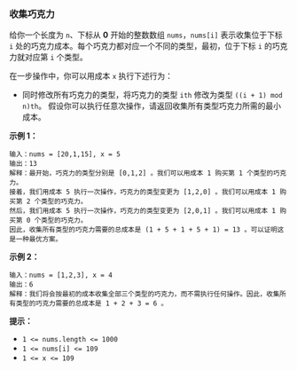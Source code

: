### 收集巧克力 ###
给你一个长度为 `n`、下标从 **0** 开始的整数数组 `nums`，`nums[i]` 表示收集位于下标 `i` 处的巧克力成本。每个巧克力都对应一个不同的类型，最初，位于下标 `i` 的巧克力就对应第 `i` 个类型。

在一步操作中，你可以用成本 `x` 执行下述行为：

* 同时修改所有巧克力的类型，将巧克力的类型 `ith` 修改为类型 `((i + 1) mod n)th`。
假设你可以执行任意次操作，请返回收集所有类型巧克力所需的最小成本。



**示例 1：**

```
输入：nums = [20,1,15], x = 5
输出：13
解释：最开始，巧克力的类型分别是 [0,1,2] 。我们可以用成本 1 购买第 1 个类型的巧克力。
接着，我们用成本 5 执行一次操作，巧克力的类型变更为 [1,2,0] 。我们可以用成本 1 购买第 2 个类型的巧克力。
然后，我们用成本 5 执行一次操作，巧克力的类型变更为 [2,0,1] 。我们可以用成本 1 购买第 0 个类型的巧克力。
因此，收集所有类型的巧克力需要的总成本是 (1 + 5 + 1 + 5 + 1) = 13 。可以证明这是一种最优方案。
```

**示例 2：**

```
输入：nums = [1,2,3], x = 4
输出：6
解释：我们将会按最初的成本收集全部三个类型的巧克力，而不需执行任何操作。因此，收集所有类型的巧克力需要的总成本是 1 + 2 + 3 = 6 。
```



**提示：**

* `1 <= nums.length <= 1000`
* `1 <= nums[i] <= 109`
* `1 <= x <= 109`

